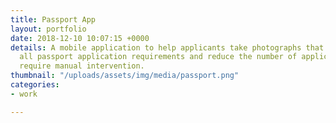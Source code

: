 ```yaml
---
title: Passport App
layout: portfolio
date: 2018-12-10 10:07:15 +0000
details: A mobile application to help applicants take photographs that would meet
  all passport application requirements and reduce the number of applications that
  require manual intervention.
thumbnail: "/uploads/assets/img/media/passport.png"
categories:
- work

---
```

